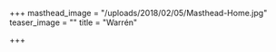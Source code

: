 +++
masthead_image = "/uploads/2018/02/05/Masthead-Home.jpg"
teaser_image = ""
title = "Warrén"

+++

